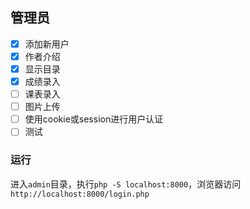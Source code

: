 ## 管理员

- [x] 添加新用户
- [x] 作者介绍
- [x] 显示目录
- [x] 成绩录入
- [ ] 课表录入
- [ ] 图片上传
- [ ] 使用cookie或session进行用户认证
- [ ] 测试

### 运行

进入`admin`目录，执行`php -S localhost:8000`，浏览器访问`http://localhost:8000/login.php`